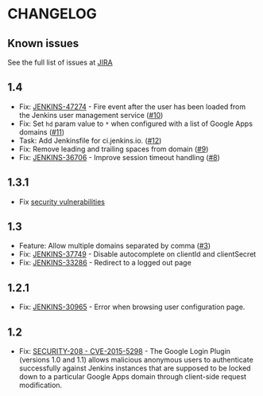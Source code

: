 CHANGELOG
=========

Known issues
------------

See the full list of issues at [JIRA](https://issues.jenkins-ci.org/issues/?filter=18451)

1.4
-----
* Fix: [JENKINS-47274](https://issues.jenkins-ci.org/browse/JENKINS-47274) - Fire event after the user has been loaded from the Jenkins user management service ([#10](https://github.com/jenkinsci/google-login-plugin/pull/10))
* Fix: Set `hd` param value to `*` when configured with a list of Google Apps domains ([#11](https://github.com/jenkinsci/google-login-plugin/pull/11))
* Task: Add Jenkinsfile for ci.jenkins.io. ([#12](https://github.com/jenkinsci/google-login-plugin/pull/12))
* Fix: Remove leading and trailing spaces from domain ([#9](https://github.com/jenkinsci/google-login-plugin/pull/9))
* Fix: [JENKINS-36706](https://issues.jenkins-ci.org/browse/JENKINS-36706) - Improve session timeout handling ([#8](https://github.com/jenkinsci/google-login-plugin/pull/8))

1.3.1
-----
* Fix [security vulnerabilities](https://jenkins.io/security/advisory/2018-04-16/)

1.3
---
* Feature: Allow multiple domains separated by comma ([#3](https://github.com/jenkinsci/google-login-plugin/pull/3))
* Fix: [JENKINS-37749](https://issues.jenkins-ci.org/browse/JENKINS-37749) - Disable autocomplete on clientId and clientSecret
* Fix: [JENKINS-33286](https://issues.jenkins-ci.org/browse/JENKINS-33286) - Redirect to a logged out page

1.2.1
-----
* Fix: [JENKINS-30965](https://issues.jenkins-ci.org/browse/JENKINS-30965) - Error when browsing user configuration page.

1.2
---
* Fix: [SECURITY-208 - CVE-2015-5298](https://wiki.jenkins.io/display/SECURITY/Jenkins+Security+Advisory+2015-10-12) - The Google Login Plugin (versions 1.0 and 1.1) allows malicious anonymous users to authenticate successfully against Jenkins instances that are supposed to be locked down to a particular Google Apps domain through client-side request modification.
